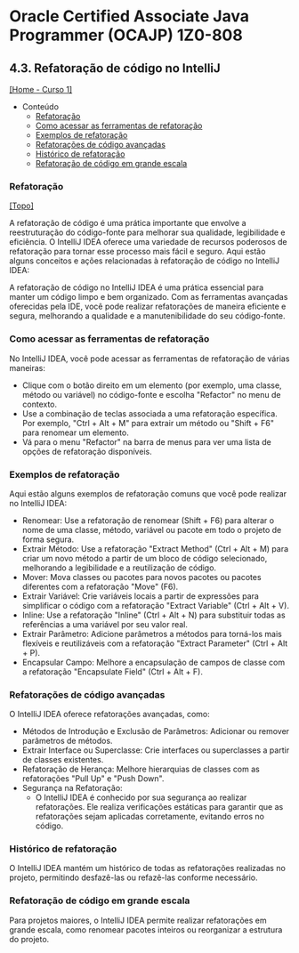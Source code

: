 # Oracle Certified Associate Java Programmer (OCAJP) 1Z0-808

## 4.3. Refatoração de código no IntelliJ
[[Home - Curso 1]](../../README.md#curso-1)<br />

- Conteúdo
  - [Refatoração](#refatoração)
  - [Como acessar as ferramentas de refatoração](#como-acessar-as-ferramentas-de-refatoração)
  - [Exemplos de refatoração](#exemplos-de-refatoração)
  - [Refatorações de código avançadas](#refatorações-de-código-avançadas)
  - [Histórico de refatoração](#histórico-de-refatoração)
  - [Refatoração de código em grande escala](#refatoração-de-código-em-grande-escala)
  
### Refatoração
[[Topo]](#)<br />

A refatoração de código é uma prática importante que envolve a reestruturação do código-fonte para melhorar sua qualidade, legibilidade e eficiência. O IntelliJ IDEA oferece uma variedade de recursos poderosos de refatoração para tornar esse processo mais fácil e seguro. Aqui estão alguns conceitos e ações relacionadas à refatoração de código no IntelliJ IDEA:

A refatoração de código no IntelliJ IDEA é uma prática essencial para manter um código limpo e bem organizado. Com as ferramentas avançadas oferecidas pela IDE, você pode realizar refatorações de maneira eficiente e segura, melhorando a qualidade e a manutenibilidade do seu código-fonte.

### Como acessar as ferramentas de refatoração

No IntelliJ IDEA, você pode acessar as ferramentas de refatoração de várias maneiras:
- Clique com o botão direito em um elemento (por exemplo, uma classe, método ou variável) no código-fonte e escolha "Refactor" no menu de contexto.
- Use a combinação de teclas associada a uma refatoração específica. Por exemplo, "Ctrl + Alt + M" para extrair um método ou "Shift + F6" para renomear um elemento.
- Vá para o menu "Refactor" na barra de menus para ver uma lista de opções de refatoração disponíveis.

### Exemplos de refatoração

Aqui estão alguns exemplos de refatoração comuns que você pode realizar no IntelliJ IDEA:

- Renomear: Use a refatoração de renomear (Shift + F6) para alterar o nome de uma classe, método, variável ou pacote em todo o projeto de forma segura.
- Extrair Método: Use a refatoração "Extract Method" (Ctrl + Alt + M) para criar um novo método a partir de um bloco de código selecionado, melhorando a legibilidade e a reutilização de código.
- Mover: Mova classes ou pacotes para novos pacotes ou pacotes diferentes com a refatoração "Move" (F6).
- Extrair Variável: Crie variáveis locais a partir de expressões para simplificar o código com a refatoração "Extract Variable" (Ctrl + Alt + V).
- Inline: Use a refatoração "Inline" (Ctrl + Alt + N) para substituir todas as referências a uma variável por seu valor real.
- Extrair Parâmetro: Adicione parâmetros a métodos para torná-los mais flexíveis e reutilizáveis com a refatoração "Extract Parameter" (Ctrl + Alt + P).
- Encapsular Campo: Melhore a encapsulação de campos de classe com a refatoração "Encapsulate Field" (Ctrl + Alt + F).

### Refatorações de código avançadas

O IntelliJ IDEA oferece refatorações avançadas, como:

- Métodos de Introdução e Exclusão de Parâmetros: Adicionar ou remover parâmetros de métodos.
- Extrair Interface ou Superclasse: Crie interfaces ou superclasses a partir de classes existentes.
- Refatoração de Herança: Melhore hierarquias de classes com as refatorações "Pull Up" e "Push Down".
- Segurança na Refatoração:
  - O IntelliJ IDEA é conhecido por sua segurança ao realizar refatorações. Ele realiza verificações estáticas para garantir que as refatorações sejam aplicadas corretamente, evitando erros no código.

### Histórico de refatoração

O IntelliJ IDEA mantém um histórico de todas as refatorações realizadas no projeto, permitindo desfazê-las ou refazê-las conforme necessário.

### Refatoração de código em grande escala
Para projetos maiores, o IntelliJ IDEA permite realizar refatorações em grande escala, como renomear pacotes inteiros ou reorganizar a estrutura do projeto.
